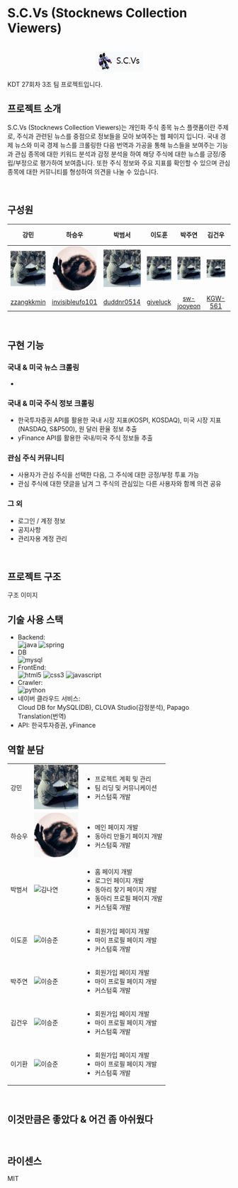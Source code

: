 # S.C.Vs (Stocknews Collection Viewers)

<p align="center">
  <br>
  <img src="./images/prjLogo.png">
  <br>
</p>

KDT 27회차 3조 팀 프로젝트입니다.

## 프로젝트 소개

S.C.Vs (Stocknews Collection Viewers)는 개인화 주식 종목 뉴스 플랫폼이란 주제로, 주식과 관련된 뉴스를 중점으로 정보들을 모아 보여주는 웹 페이지 입니다. 국내 경제 뉴스와 미국 경제 뉴스를 크롤링한 다음 번역과 가공을 통해 뉴스들을 보여주는 기능과 관심 종목에 대한 키워드 분석과 감정 분석을 하여 해당 주식에 대한 뉴스를 긍정/중립/부정으로 평가하여 보여줍니다. 또한 주식 정보와 주요 지표를 확인할 수 있으며 관심 종목에 대한 커뮤니티를 형성하여 의견을 나눌 수 있습니다. 

<br>

## 구성원

| 강민 | 하승우 | 박범서 | 이도훈 | 박주연 | 김건우 | 이기환 |
| :---: | :---: | :---: | :---: | :---: | :---: | :---: |
| <img src="./images/team/zzangkkmin.jpg " alt="강민" width="100"> | <img src="./images/team/invisibleufo101.jpg " alt="하승우" width="100"> | <img src="./images/team/zzangkkmin.jpg " alt="박범서" width="100"> | <img src="./images/team/zzangkkmin.jpg " alt="이도훈" width="100"> | <img src="./images/team/zzangkkmin.jpg " alt="박주연" width="100"> | <img src="./images/team/zzangkkmin.jpg " alt="김건우" width="100"> | <img src="./images/team/zzangkkmin.jpg " alt="이기환" width="100"> |
| [zzangkkmin](https://github.com/zzangkkmin) | [invisibleufo101](https://github.com/invisibleufo101) | [duddnr0514](https://github.com/duddnr0514) | [giveluck](https://github.com/giveluck) | [sw-jooyeon](https://github.com/sw-jooyeon) | [KGW-561](https://github.com/KGW-561) | [Lee-Gi](https://github.com/Lee-Gi) |


<br>

## 구현 기능

### 국내 & 미국 뉴스 크롤링

-  

### 국내 & 미국 주식 정보 크롤링

- 한국투자증권 API를 활용한 국내 시장 지표(KOSPI, KOSDAQ), 미국 시장 지표(NASDAQ, S&P500), 원 달러 환율 정보 추출
- yFinance API를 활용한 국내/미국 주식 정보들 추출

### 관심 주식 커뮤니티

- 사용자가 관심 주식을 선택한 다음, 그 주식에 대한 긍정/부정 투표 가능
- 관심 주식에 대한 댓글을 남겨 그 주식의 관심있는 다른 사용자와 함께 의견 공유

### 그 외

- 로그인 / 계정 정보
- 공지사항
- 관리자용 계정 관리

<br>

## 프로젝트 구조

구조 이미지

## 기술 사용 스택

- Backend:   
  ![java](https://img.shields.io/badge/java-ffffff.svg?&style=for-the-badge&logo=openjdk&logoColor=black) ![spring](https://img.shields.io/badge/spring-6DB33F.svg?&style=for-the-badge&logo=spring&logoColor=white)
- DB  
  ![mysql](https://img.shields.io/badge/mysql-4479A1.svg?&style=for-the-badge&logo=mysql&logoColor=white)
- FrontEnd:  
  ![html5](https://img.shields.io/badge/html5-E34F26.svg?&style=for-the-badge&logo=html5&logoColor=white) ![css3](https://img.shields.io/badge/css3-1572B6.svg?&style=for-the-badge&logo=css3&logoColor=white) ![javascript](https://img.shields.io/badge/javascript-F7DF1E.svg?&style=for-the-badge&logo=javascript&logoColor=white)
- Crawler:  
  ![python](https://img.shields.io/badge/python-3776AB.svg?&style=for-the-badge&logo=python&logoColor=white)
- 네이버 클라우드 서비스:  
  Cloud DB for MySQL(DB), CLOVA Studio(감정분석), Papago Translation(번역)
- API:
  한국투자증권, yFinance

## 역할 분담

|  |  |  |
|-----------------|-----------------|-----------------|
| 강민    |  <img src="./images/team/zzangkkmin.jpg " alt="강민" width="100"> | <ul><li>프로젝트 계획 및 관리</li><li>팀 리딩 및 커뮤니케이션</li><li>커스텀훅 개발</li></ul>     |
| 하승우   |  <img src="./images/team/invisibleufo101.jpg " alt="하승우" width="100">| <ul><li>메인 페이지 개발</li><li>동아리 만들기 페이지 개발</li><li>커스텀훅 개발</li></ul> |
| 박범서   |  <img src="https://github.com/user-attachments/assets/78ce1062-80a0-4edb-bf6b-5efac9dd992e" alt="김나연" width="100">    |<ul><li>홈 페이지 개발</li><li>로그인 페이지 개발</li><li>동아리 찾기 페이지 개발</li><li>동아리 프로필 페이지 개발</li><li>커스텀훅 개발</li></ul>  |
| 이도훈    |  <img src="https://github.com/user-attachments/assets/beea8c64-19de-4d91-955f-ed24b813a638" alt="이승준" width="100">    | <ul><li>회원가입 페이지 개발</li><li>마이 프로필 페이지 개발</li><li>커스텀훅 개발</li></ul>    |
| 박주연    |  <img src="https://github.com/user-attachments/assets/beea8c64-19de-4d91-955f-ed24b813a638" alt="이승준" width="100">    | <ul><li>회원가입 페이지 개발</li><li>마이 프로필 페이지 개발</li><li>커스텀훅 개발</li></ul>    |
| 김건우    |  <img src="https://github.com/user-attachments/assets/beea8c64-19de-4d91-955f-ed24b813a638" alt="이승준" width="100">    | <ul><li>회원가입 페이지 개발</li><li>마이 프로필 페이지 개발</li><li>커스텀훅 개발</li></ul>    |
| 이기환    |  <img src="https://github.com/user-attachments/assets/beea8c64-19de-4d91-955f-ed24b813a638" alt="이승준" width="100">    | <ul><li>회원가입 페이지 개발</li><li>마이 프로필 페이지 개발</li><li>커스텀훅 개발</li></ul>    |

<br/>

## 이것만큼은 좋았다 & 어건 좀 아쉬웠다

<p align="justify">

</p>

<br>

## 라이센스

MIT 

